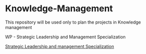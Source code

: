 # Knowledge-Management
This repository will be used only to plan the projects in Knowledge management 

WP - Strategic Leadership and Management Specialization

[Strategic Leadership and management Specialization](https://www.coursera.org/specializations/strategic-leadership)
